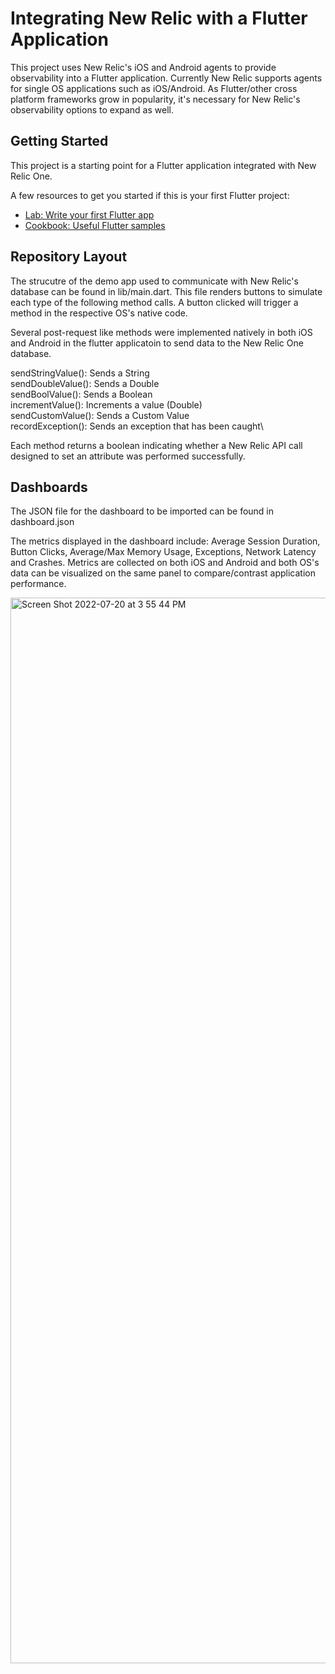 # Integrating New Relic with a Flutter Application

This project uses New Relic's iOS and Android agents to provide observability into a Flutter application. Currently New Relic supports agents for single OS applications such as iOS/Android. As Flutter/other cross platform frameworks grow in popularity, it's necessary for New Relic's observability options to expand as well. 

## Getting Started

This project is a starting point for a Flutter application integrated with New Relic One.

A few resources to get you started if this is your first Flutter project:

- [Lab: Write your first Flutter app](https://docs.flutter.dev/get-started/codelab)
- [Cookbook: Useful Flutter samples](https://docs.flutter.dev/cookbook)

## Repository Layout
The strucutre of the demo app used to communicate with New Relic's database can be found in lib/main.dart. This file renders buttons to simulate each type of the following method calls. A button clicked will trigger a method in the respective OS's native code.

Several post-request like methods were implemented natively in both iOS and Android in the flutter applicatoin to send data to the New Relic One database.


  sendStringValue(): Sends a String\
  sendDoubleValue(): Sends a Double\
  sendBoolValue(): Sends a Boolean\
  incrementValue(): Increments a value (Double)\
  sendCustomValue(): Sends a Custom Value\
  recordException(): Sends an exception that has been caught\

Each method returns a boolean indicating whether a New Relic API call designed to set an attribute was performed successfully. 

## Dashboards
The JSON file for the dashboard to be imported can be found in dashboard.json

The metrics displayed in the dashboard include: Average Session Duration, Button Clicks, Average/Max Memory Usage, Exceptions, Network Latency and Crashes. 
Metrics are collected on both iOS and Android and both OS's data can be visualized on the same panel to compare/contrast application performance. 

<img width="1705" alt="Screen Shot 2022-07-20 at 3 55 44 PM" src="https://source.datanerd.us/storage/user/3757/files/32db453b-f116-4611-8412-bd3ea070948c">

